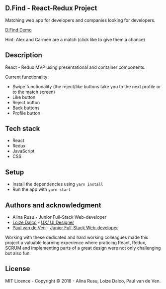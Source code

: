## D.Find - React-Redux Project
Matching web app for developers and companies looking for developers.

[D.Find Demo](https://xenodochial-kare-750acf.netlify.com/)

Hint: Alex and Carmen are a match (click like to give them a chance)

## Description
React - Redux MVP using presentational and container components.

Current functionality:
* Swipe functionality (the reject/like buttons take you to the next profile or to the match screen)
* Like button
* Reject button
* Back buttons
* Profile button

## Tech stack
* React
* Redux
* JavaScript
* CSS

## Setup 
* Install the dependencies using `yarn install`
* Run the app with `yarn start`

## Authors and acknowledgment
* Alina Rusu - Junior Full-Stack Web-developer
* [Loize Dalco](https://loized.com/) - [UX/ UI Designer](https://www.linkedin.com/in/loize-dalco/)
* [Paul van de Ven](https://github.com/pvdvpebble) - [Junior Full-Stack Web-developer](https://www.linkedin.com/in/pvdvpebble/)

Working with these dedicated and hard working colleagues made this project a valuable learning experience where praticing React, Redux, SCRUM and implementing parts of a great design were not only challenging but also fun.

## License
MIT Licence - Copyright &copy; 2018 - Alina Rusu, Loize Dalco, Paul van de Ven.
